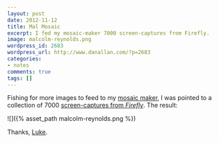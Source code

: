 ```yaml
---
layout: post
date: 2012-11-12
title: Mal Mosaic
excerpt: I fed my mosaic-maker 7000 screen-captures from Firefly.
image: malcolm-reynolds.png
wordpress_id: 2683
wordpress_url: http://www.danallan.com/?p=2683
categories:
- notes
comments: true
tags: []
---
```

Fishing for more images to feed to my [mosaic maker]({{site_url}}/projects/2012/photomosaics), I was pointed to a collection of 7000 [screen-captures from _Firefly_](http://still-flying.net/images/). The result:

![]({% asset_path malcolm-reynolds.png %})

Thanks, [Luke](http://lcksound.com/).
